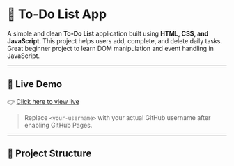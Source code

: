 # 📝 To-Do List App

A simple and clean **To-Do List** application built using **HTML, CSS, and JavaScript**. This project helps users add, complete, and delete daily tasks. Great beginner project to learn DOM manipulation and event handling in JavaScript.

---

## 🚀 Live Demo

👉 [Click here to view live](https://<your-username>.github.io/todo-list-js)

> Replace `<your-username>` with your actual GitHub username after enabling GitHub Pages.

---

## 📂 Project Structure

